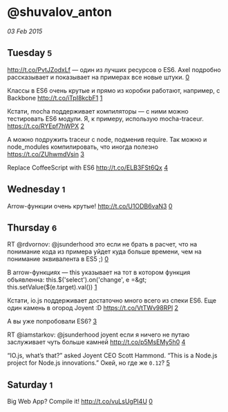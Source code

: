 # @shuvalov_anton

_03 Feb 2015_

## Tuesday <small>5</small>

http://t.co/PvtJZodxLf — один из лучших ресурсов о ES6. Axel подробно рассказывает и показывает на примерах все новые штуки. [0][562519903249649665]

Классы в ES6 очень крутые и прямо из коробки работают, например, с Backbone http://t.co/iTpI8kcbF1 [1][562523017243545600]

Кстати, mocha поддерживает компиляторы — с ними можно тестировать ES6 модули. Я, к примеру, использую mocha-traceur. https://t.co/RYEpf7hWPX [2][562569870366486528]

А можно подружить traceur c node, подменив require. Так можно и node_modules компилировать, что иногда полезно https://t.co/ZUhwmdVsin [3][562571645869912064]

Replace CoffeeScript with ES6 http://t.co/ELB3FSt6Qx [4][562579794999922689]

[562519903249649665]: https://twitter.com/jsunderhood/status/562519903249649665
[562523017243545600]: https://twitter.com/jsunderhood/status/562523017243545600
[562569870366486528]: https://twitter.com/jsunderhood/status/562569870366486528
[562571645869912064]: https://twitter.com/jsunderhood/status/562571645869912064
[562579794999922689]: https://twitter.com/jsunderhood/status/562579794999922689

## Wednesday <small>1</small>

Arrow-функции очень крутые! http://t.co/U1ODB6vaN3 [0][562972738303037442]

[562972738303037442]: https://twitter.com/jsunderhood/status/562972738303037442

## Thursday <small>6</small>

RT @rdvornov: @jsunderhood это если не брать в расчет, что на понимание кода из примера уйдет куда больше времени, чем на понимание эквивалента в ES5 ;) [0][563237209370013696]

В arrow-функциях — this указывает на тот  в котором функция объявленна: 
this.$('select').on('change', e =&gt; this.setValue($(e.target).val()) [1][563238391077408768]

Кстати, io.js поддерживает достаточно много всего из спеки ES6. Еще один камень в огород Joyent :D https://t.co/VtTWv98RPl [2][563307732707856384]

А вы уже попробовали ES6? [3][563308497023299585]

RT @iamstarkov: @jsunderhood joyent если я ничего не путаю заслуживает чуть больше камней  http://t.co/p5MsEMy5h0 [4][563326489488551937]

“IO.js, what’s that?” asked Joyent CEO Scott Hammond. “This is a Node.js project for Node.js innovations.” Окей, но где же `0.12`? [5][563327023012413440]

[563237209370013696]: https://twitter.com/jsunderhood/status/563237209370013696
[563238391077408768]: https://twitter.com/jsunderhood/status/563238391077408768
[563307732707856384]: https://twitter.com/jsunderhood/status/563307732707856384
[563308497023299585]: https://twitter.com/jsunderhood/status/563308497023299585
[563326489488551937]: https://twitter.com/jsunderhood/status/563326489488551937
[563327023012413440]: https://twitter.com/jsunderhood/status/563327023012413440

## Saturday <small>1</small>

Big Web App? Compile it! http://t.co/vuLsUgPI4U [0][564027469179944962]

[564027469179944962]: https://twitter.com/jsunderhood/status/564027469179944962